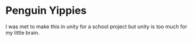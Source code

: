 # Penguin Yippies
I was met to make this in unity for a school project but unity is too much for my little brain.
